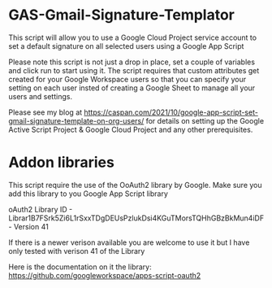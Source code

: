 # GAS-Gmail-Signature-Templator
This script will allow you to use a Google Cloud Project service account to set a default signature on all selected users using a Google App Script

Please note this script is not just a drop in place, set a couple of variables and click run to start using it. The script requires that custom attributes get created for your Google Workspace users so that you can specify your setting on each user insted of creating a Google Sheet to manage all your users and settings.

Please see my blog at https://caspan.com/2021/10/google-app-script-set-gmail-signature-template-on-org-users/ for details on setting up the Google Active Script Project & Google Cloud Project and any other prerequisites.

# Addon libraries
This script require the use of the OoAuth2 library by Google. Make sure you add this library to you Google App Script library

oAuth2 Library ID - Librar1B7FSrk5Zi6L1rSxxTDgDEUsPzlukDsi4KGuTMorsTQHhGBzBkMun4iDF - Version 41

If there is a newer verison available you are welcome to use it but I have only tested with verison 41 of the Library

Here is the documentation on it the library:
https://github.com/googleworkspace/apps-script-oauth2
